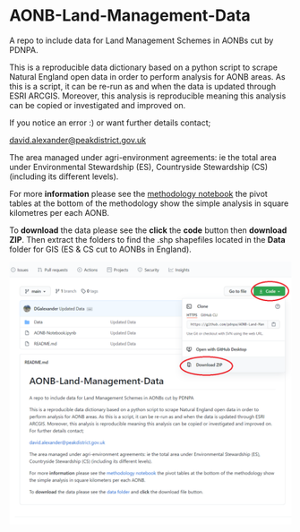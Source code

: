 # AONB-Land-Management-Data
A repo to include data for Land Management Schemes in AONBs cut by PDNPA.

This is a reproducible data dictionary based on a python script to scrape Natural England open data in order to perform analysis for AONB areas. As this is a script, it can be re-run as and when the data is updated through ESRI ARCGIS. Moreover, this analysis is reproducible meaning this analysis can be copied or investigated and improved on.

If you notice an error :) or want further details contact;

[david.alexander@peakdistrict.gov.uk](mailto:david.alexander@peakdistrict.gov.uk)

The area managed under agri-environment agreements: ie the total area under Environmental Stewardship (ES), Countryside Stewardship (CS) (including its different levels).

For more **information** please see the [methodology notebook](https://github.com/pdnpa/AONB-Land-Management-Data/blob/main/AONB-Notebook.ipynb) the pivot tables at the bottom of the methodology show the simple analysis in square kilometres per each AONB.

To **download** the data please see the  **click** the **code** button then **download ZIP**. Then extract the folders to find the .shp shapefiles located in the **Data** folder for GIS (ES & CS cut to AONBs in England).


![How to download](https://github.com/DGalexander/ARC_notebooks/blob/main/Instructions.png)
